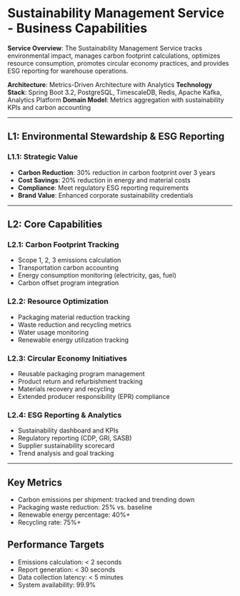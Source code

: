 # Sustainability Management Service - Business Capabilities

**Service Overview**: The Sustainability Management Service tracks environmental impact, manages carbon footprint calculations, optimizes resource consumption, promotes circular economy practices, and provides ESG reporting for warehouse operations.

**Architecture**: Metrics-Driven Architecture with Analytics
**Technology Stack**: Spring Boot 3.2, PostgreSQL, TimescaleDB, Redis, Apache Kafka, Analytics Platform
**Domain Model**: Metrics aggregation with sustainability KPIs and carbon accounting

---

## L1: Environmental Stewardship & ESG Reporting

### L1.1: Strategic Value
- **Carbon Reduction**: 30% reduction in carbon footprint over 3 years
- **Cost Savings**: 20% reduction in energy and material costs
- **Compliance**: Meet regulatory ESG reporting requirements
- **Brand Value**: Enhanced corporate sustainability credentials

---

## L2: Core Capabilities

### L2.1: Carbon Footprint Tracking
- Scope 1, 2, 3 emissions calculation
- Transportation carbon accounting
- Energy consumption monitoring (electricity, gas, fuel)
- Carbon offset program integration

### L2.2: Resource Optimization
- Packaging material reduction tracking
- Waste reduction and recycling metrics
- Water usage monitoring
- Renewable energy utilization tracking

### L2.3: Circular Economy Initiatives
- Reusable packaging program management
- Product return and refurbishment tracking
- Materials recovery and recycling
- Extended producer responsibility (EPR) compliance

### L2.4: ESG Reporting & Analytics
- Sustainability dashboard and KPIs
- Regulatory reporting (CDP, GRI, SASB)
- Supplier sustainability scorecard
- Trend analysis and goal tracking

---

## Key Metrics
- Carbon emissions per shipment: tracked and trending down
- Packaging waste reduction: 25% vs. baseline
- Renewable energy percentage: 40%+
- Recycling rate: 75%+

## Performance Targets
- Emissions calculation: < 2 seconds
- Report generation: < 30 seconds
- Data collection latency: < 5 minutes
- System availability: 99.9%
